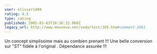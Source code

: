 ```yaml
---
user: olivier1404
rating: 4.5
type: rating
published: 2005-03-03T10:36:32.000Z
legacy_url: http://www.emunova.net/veda/test/165.htm#comment-2661
---
```

Un concept simplissime mais au combien prenant !!!
Une belle conversion sur "ST" fidèle à l'original .
Dépendance assurée !!!